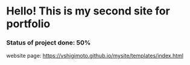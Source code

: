 <h1>Hello! This is my second site for portfolio</h1>
<h3>Status of project done: 50%</h3>

website page: https://vshigimoto.github.io/mysite/templates/index.html
